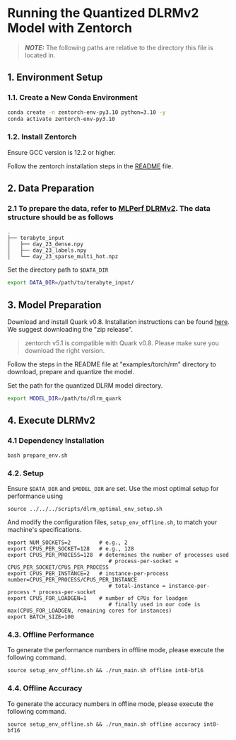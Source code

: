 # Running the Quantized DLRMv2 Model with Zentorch

> **_NOTE:_** The following paths are relative to the directory this file is located in.

## 1. Environment Setup

### 1.1. Create a New Conda Environment

```bash
conda create -n zentorch-env-py3.10 python=3.10 -y
conda activate zentorch-env-py3.10
```

### 1.2. Install Zentorch

Ensure GCC version is 12.2 or higher.

Follow the zentorch installation steps in the [README](https://github.com/amd/ZenDNN-pytorch-plugin?tab=readme-ov-file#2-installation) file.

## 2. Data Preparation

### 2.1 To prepare the data, refer to [MLPerf DLRMv2](https://github.com/mlcommons/training/tree/master/recommendation_v2/torchrec_dlrm#create-the-synthetic-multi-hot-dataset). The data structure should be as follows

```shell
.
├── terabyte_input
│   ├── day_23_dense.npy
│   ├── day_23_labels.npy
│   └── day_23_sparse_multi_hot.npz
```

Set the directory path to `$DATA_DIR`

```bash
export DATA_DIR=/path/to/terabyte_input/
```

## 3. Model Preparation

Download and install Quark v0.8. Installation instructions can be found [here](https://quark.docs.amd.com/release-0.8/install.html).
We suggest downloading the "zip release".

> zentorch v5.1 is compatible with Quark v0.8. Please make sure you download the right version.

Follow the steps in the README file at "examples/torch/rm" directory to download, prepare and quantize the model.

Set the path for the quantized DLRM model directory.

```bash
export MODEL_DIR=/path/to/dlrm_quark
```

## 4. Execute DLRMv2

### 4.1 Dependency Installation

```shell
bash prepare_env.sh
```

### 4.2. Setup

Ensure `$DATA_DIR` and `$MODEL_DIR` are set. Use the most optimal setup for performance using

```shell
source ../../../scripts/dlrm_optimal_env_setup.sh
```

And modify the configuration files, `setup_env_offline.sh`, to match your machine's specifications.

```shell
export NUM_SOCKETS=2         # e.g., 2
export CPUS_PER_SOCKET=128   # e.g., 128
export CPUS_PER_PROCESS=128  # determines the number of processes used
                                # process-per-socket = CPUS_PER_SOCKET/CPUS_PER_PROCESS
export CPUS_PER_INSTANCE=2   # instance-per-process number=CPUS_PER_PROCESS/CPUS_PER_INSTANCE
                                # total-instance = instance-per-process * process-per-socket
export CPUS_FOR_LOADGEN=1    # number of CPUs for loadgen
                                # finally used in our code is max(CPUS_FOR_LOADGEN, remaining cores for instances)
export BATCH_SIZE=100
```

### 4.3. Offline Performance

To generate the performance numbers in offline mode, please execute the following command.

```shell
source setup_env_offline.sh && ./run_main.sh offline int8-bf16
```

### 4.4. Offline Accuracy

To generate the accuracy numbers in offline mode, please execute the following command.

```shell
source setup_env_offline.sh && ./run_main.sh offline accuracy int8-bf16
```
